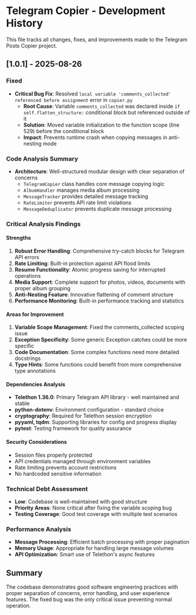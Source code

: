 # Telegram Copier - Development History

This file tracks all changes, fixes, and improvements made to the Telegram Posts Copier project.

## [1.0.1] - 2025-08-26

### Fixed
- **Critical Bug Fix**: Resolved `local variable 'comments_collected' referenced before assignment` error in `copier.py`
  - **Root Cause**: Variable `comments_collected` was declared inside `if self.flatten_structure:` conditional block but referenced outside of it
  - **Solution**: Moved variable initialization to the function scope (line 529) before the conditional block
  - **Impact**: Prevents runtime crash when copying messages in anti-nesting mode

### Code Analysis Summary
- **Architecture**: Well-structured modular design with clear separation of concerns
  - `TelegramCopier` class handles core message copying logic
  - `AlbumHandler` manages media album processing
  - `MessageTracker` provides detailed message tracking
  - `RateLimiter` prevents API rate limit violations
  - `MessageDeduplicator` prevents duplicate message processing

### Critical Analysis Findings

#### Strengths
1. **Robust Error Handling**: Comprehensive try-catch blocks for Telegram API errors
2. **Rate Limiting**: Built-in protection against API flood limits
3. **Resume Functionality**: Atomic progress saving for interrupted operations
4. **Media Support**: Complete support for photos, videos, documents with proper album grouping
5. **Anti-Nesting Feature**: Innovative flattening of comment structure
6. **Performance Monitoring**: Built-in performance tracking and statistics

#### Areas for Improvement
1. **Variable Scope Management**: Fixed the comments_collected scoping issue
2. **Exception Specificity**: Some generic Exception catches could be more specific
3. **Code Documentation**: Some complex functions need more detailed docstrings
4. **Type Hints**: Some functions could benefit from more comprehensive type annotations

#### Dependencies Analysis
- **Telethon 1.36.0**: Primary Telegram API library - well maintained and stable
- **python-dotenv**: Environment configuration - standard choice
- **cryptography**: Required for Telethon session encryption
- **pyyaml, tqdm**: Supporting libraries for config and progress display
- **pytest**: Testing framework for quality assurance

#### Security Considerations
- Session files properly protected
- API credentials managed through environment variables
- Rate limiting prevents account restrictions
- No hardcoded sensitive information

### Technical Debt Assessment
- **Low**: Codebase is well-maintained with good structure
- **Priority Areas**: None critical after fixing the variable scoping bug
- **Testing Coverage**: Good test coverage with multiple test scenarios

### Performance Analysis
- **Message Processing**: Efficient batch processing with proper pagination
- **Memory Usage**: Appropriate for handling large message volumes
- **API Optimization**: Smart use of Telethon's async features

## Summary
The codebase demonstrates good software engineering practices with proper separation of concerns, error handling, and user experience features. The fixed bug was the only critical issue preventing normal operation.